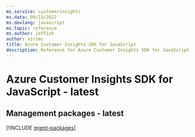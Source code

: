 ```yaml
---
ms.service: customerinsights
ms.data: 09/13/2022
ms.devlang: javascript
ms.topic: reference
ms.author: jeffish
author: xirzec
title: Azure Customer Insights SDK for JavaScript
description: Reference for Azure Customer Insights SDK for JavaScript
---
```

# Azure Customer Insights SDK for JavaScript - latest

## Management packages - latest
[!INCLUDE [mgmt-packages](customer-insights-mgmt-index.md)]
